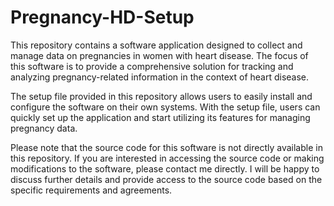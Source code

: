 # Pregnancy-HD-Setup
This repository contains a software application designed to collect and manage data on pregnancies in women with heart disease. The focus of this software is to provide a comprehensive solution for tracking and analyzing pregnancy-related information in the context of heart disease.

The setup file provided in this repository allows users to easily install and configure the software on their own systems. With the setup file, users can quickly set up the application and start utilizing its features for managing pregnancy data.

Please note that the source code for this software is not directly available in this repository. If you are interested in accessing the source code or making modifications to the software, please contact me directly. I will be happy to discuss further details and provide access to the source code based on the specific requirements and agreements.

